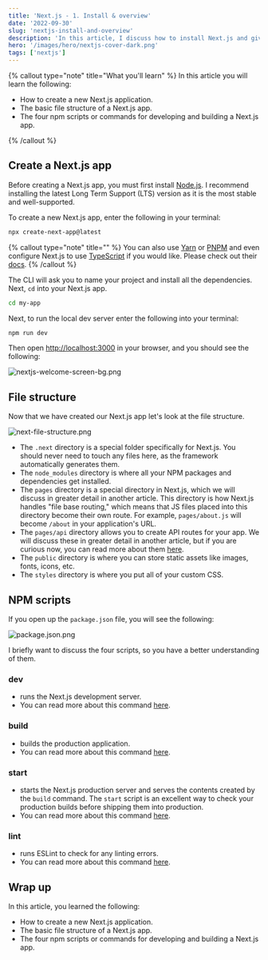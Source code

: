 ```yaml
---
title: 'Next.js - 1. Install & overview'
date: '2022-09-30'
slug: 'nextjs-install-and-overview'
description: 'In this article, I discuss how to install Next.js and give a brief overview of the framework.'
hero: '/images/hero/nextjs-cover-dark.png'
tags: ['nextjs']
---
```


{% callout type="note" title="What you'll learn" %}
In this article you will learn the following:

- How to create a new Next.js application.
- The basic file structure of a Next.js app.
- The four npm scripts or commands for developing and building a Next.js app.

{% /callout %}

## Create a Next.js app

Before creating a Next.js app, you must first install [Node.js](https://nodejs.org/en/). I recommend installing the latest Long Term Support (LTS) version as it is the most stable and well-supported.

To create a new Next.js app, enter the following in your terminal:

```bash
npx create-next-app@latest
```

{% callout type="note" title="" %}
You can also use [Yarn](https://yarnpkg.com/) or [PNPM](https://pnpm.io/) and even configure Next.js to use [TypeScript](https://www.typescriptlang.org/) if you would like. Please check out their [docs](https://nextjs.org/docs/getting-started).
{% /callout %}

The CLI will ask you to name your project and install all the dependencies. Next, `cd` into your Next.js app.

```bash
cd my-app
```

Next, to run the local dev server enter the following into your terminal:

```bash
npm run dev
```

Then open [http://localhost:3000](http://localhost:3000) in your browser, and you should see the following:

![nextjs-welcome-screen-bg.png](/images/nextjs/install-and-overview/nextjs-welcome-screen-bg.webp)

## File structure

Now that we have created our Next.js app let's look at the file structure.

![next-file-structure.png](/images/nextjs/install-and-overview/next-file-structure.webp)

- The `.next` directory is a special folder specifically for Next.js. You should never need to touch any files here, as the framework automatically generates them.
- The `node_modules` directory is where all your NPM packages and dependencies get installed.
- The `pages` directory is a special directory in Next.js, which we will discuss in greater detail in another article. This directory is how Next.js handles "file base routing," which means that JS files placed into this directory become their own route. For example, `pages/about.js` will become `/about` in your application's URL.
- The `pages/api` directory allows you to create API routes for your app. We will discuss these in greater detail in another article, but if you are curious now, you can read more about them [here](https://nextjs.org/docs/api-routes/introduction).
- The `public` directory is where you can store static assets like images, fonts, icons, etc.
- The `styles` directory is where you put all of your custom CSS.

## NPM scripts

If you open up the `package.json` file, you will see the following:

![package.json.png](/images/nextjs/install-and-overview/package.json.webp)

I briefly want to discuss the four scripts, so you have a better understanding of them.

### dev

- runs the Next.js development server.
- You can read more about this command [here](https://nextjs.org/docs/api-reference/cli#development).

### build

- builds the production application.
- You can read more about this command [here](https://nextjs.org/docs/api-reference/cli#build).

### start

- starts the Next.js production server and serves the contents created by the `build` command. The `start` script is an excellent way to check your production builds before shipping them into production.
- You can read more about this command [here](https://nextjs.org/docs/api-reference/cli#production).

### lint

- runs ESLint to check for any linting errors.
- You can read more about this command [here](https://nextjs.org/docs/api-reference/cli#lint).

## Wrap up

In this article, you learned the following:

- How to create a new Next.js application.
- The basic file structure of a Next.js app.
- The four npm scripts or commands for developing and building a Next.js app.
